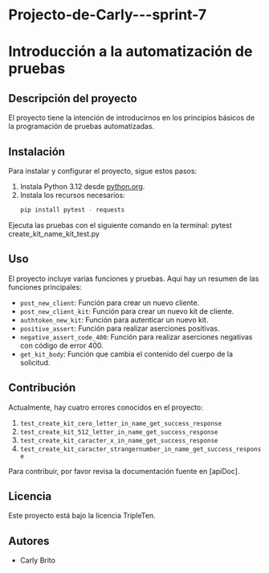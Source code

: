 # Projecto-de-Carly---sprint-7
# Introducción a la automatización de pruebas

## Descripción del proyecto
El proyecto tiene la intención de introducirnos en los principios básicos de la programación de pruebas automatizadas.

## Instalación
Para instalar y configurar el proyecto, sigue estos pasos:

1. Instala Python 3.12 desde [python.org](https://www.python.org/downloads/release/python-3120/).
2. Instala los recursos necesarios:
    ```bash
    pip install pytest - requests
    ```
Ejecuta las pruebas con el siguiente comando en la terminal:
pytest create_kit_name_kit_test.py

## Uso
El proyecto incluye varias funciones y pruebas. Aquí hay un resumen de las funciones principales:

- `post_new_client`: Función para crear un nuevo cliente.
- `post_new_client_kit`: Función para crear un nuevo kit de cliente.
- `authtoken_new_kit`: Función para autenticar un nuevo kit.
- `positive_assert`: Función para realizar aserciones positivas.
- `negative_assert_code_400`: Función para realizar aserciones negativas con código de error 400.
- `get_kit_body`: Función que cambia el contenido del cuerpo de la solicitud.

## Contribución
Actualmente, hay cuatro errores conocidos en el proyecto:

1. `test_create_kit_cero_letter_in_name_get_success_response`
2. `test_create_kit_512_letter_in_name_get_success_response`
3. `test_create_kit_caracter_x_in_name_get_success_response`
4. `test_create_kit_caracter_strangernumber_in_name_get_success_response`

Para contribuir, por favor revisa la documentación fuente en [apiDoc].

## Licencia
Este proyecto está bajo la licencia TripleTen.

## Autores
- Carly Brito

